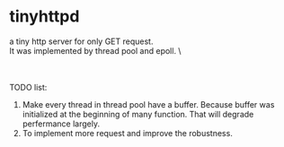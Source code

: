 # tinyhttpd
a tiny http server for only GET request. \
It was implemented by thread pool and epoll. \

\
\
TODO list:
1. Make every thread in thread pool have a buffer. Because buffer was initialized at the beginning of many function. That will degrade perfermance largely. 
2. To implement more request and improve the robustness.
